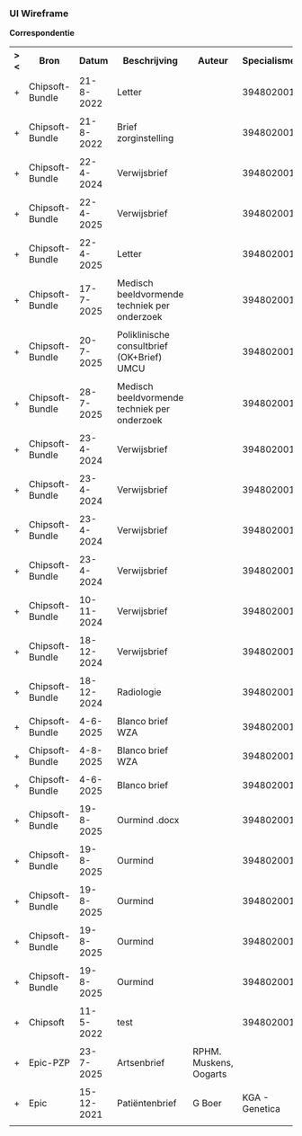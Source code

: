 ### UI Wireframe
<b>Correspondentie</b>
<table class="grid">
<tbody>
<tr><th>&gt;&lt;</th>
<th>Bron</th>
<th>Datum</th>
<th>Beschrijving</th>
<th>Auteur</th>
<th>Specialisme</th>
<th>(MimeType)</th>
<th>(Type)</th>
</tr>
<tr><td>+</td>
<td>Chipsoft-Bundle</td>
<td>21-8-2022</td>
<td>Letter</td>
<td></td>
<td>394802001</td>
<td>application/pdf</td>
<td>51852-2</td>
</tr><tr><td></td><td colspan=7>
</td></tr>
<tr><td>+</td>
<td>Chipsoft-Bundle</td>
<td>21-8-2022</td>
<td>Brief zorginstelling</td>
<td></td>
<td>394802001</td>
<td>application/pdf</td>
<td>68609-7</td>
</tr><tr><td></td><td colspan=7>
</td></tr>
<tr><td>+</td>
<td>Chipsoft-Bundle</td>
<td>22-4-2024</td>
<td>Verwijsbrief</td>
<td></td>
<td>394802001</td>
<td>application/pdf</td>
<td>68609-7</td>
</tr><tr><td></td><td colspan=7>
</td></tr>
<tr><td>+</td>
<td>Chipsoft-Bundle</td>
<td>22-4-2025</td>
<td>Verwijsbrief</td>
<td></td>
<td>394802001</td>
<td>application/pdf</td>
<td>68609-7</td>
</tr><tr><td></td><td colspan=7>
</td></tr>
<tr><td>+</td>
<td>Chipsoft-Bundle</td>
<td>22-4-2025</td>
<td>Letter</td>
<td></td>
<td>394802001</td>
<td>application/pdf</td>
<td>51852-2</td>
</tr><tr><td></td><td colspan=7>
</td></tr>
<tr><td>+</td>
<td>Chipsoft-Bundle</td>
<td>17-7-2025</td>
<td>Medisch beeldvormende techniek per onderzoek</td>
<td></td>
<td>394802001</td>
<td>application/pdf</td>
<td>51852-2</td>
</tr><tr><td></td><td colspan=7>
</td></tr>
<tr><td>+</td>
<td>Chipsoft-Bundle</td>
<td>20-7-2025</td>
<td>Poliklinische consultbrief (OK+Brief) UMCU</td>
<td></td>
<td>394802001</td>
<td>application/pdf</td>
<td>68609-7</td>
</tr><tr><td></td><td colspan=7>
</td></tr>
<tr><td>+</td>
<td>Chipsoft-Bundle</td>
<td>28-7-2025</td>
<td>Medisch beeldvormende techniek per onderzoek</td>
<td></td>
<td>394802001</td>
<td>application/pdf</td>
<td>68609-7</td>
</tr><tr><td></td><td colspan=7>
</td></tr>
<tr><td>+</td>
<td>Chipsoft-Bundle</td>
<td>23-4-2024</td>
<td>Verwijsbrief</td>
<td></td>
<td>394802001</td>
<td>application/pdf</td>
<td>68609-7</td>
</tr><tr><td></td><td colspan=7>
</td></tr>
<tr><td>+</td>
<td>Chipsoft-Bundle</td>
<td>23-4-2024</td>
<td>Verwijsbrief</td>
<td></td>
<td>394802001</td>
<td>application/pdf</td>
<td>68609-7</td>
</tr><tr><td></td><td colspan=7>
</td></tr>
<tr><td>+</td>
<td>Chipsoft-Bundle</td>
<td>23-4-2024</td>
<td>Verwijsbrief</td>
<td></td>
<td>394802001</td>
<td>application/pdf</td>
<td>68609-7</td>
</tr><tr><td></td><td colspan=7>
</td></tr>
<tr><td>+</td>
<td>Chipsoft-Bundle</td>
<td>23-4-2024</td>
<td>Verwijsbrief</td>
<td></td>
<td>394802001</td>
<td>application/pdf</td>
<td>68609-7</td>
</tr><tr><td></td><td colspan=7>
</td></tr>
<tr><td>+</td>
<td>Chipsoft-Bundle</td>
<td>10-11-2024</td>
<td>Verwijsbrief</td>
<td></td>
<td>394802001</td>
<td>application/pdf</td>
<td>68609-7</td>
</tr><tr><td></td><td colspan=7>
</td></tr>
<tr><td>+</td>
<td>Chipsoft-Bundle</td>
<td>18-12-2024</td>
<td>Verwijsbrief</td>
<td></td>
<td>394802001</td>
<td>application/pdf</td>
<td>68609-7</td>
</tr><tr><td></td><td colspan=7>
</td></tr>
<tr><td>+</td>
<td>Chipsoft-Bundle</td>
<td>18-12-2024</td>
<td>Radiologie</td>
<td></td>
<td>394802001</td>
<td>application/pdf</td>
<td>68609-7</td>
</tr><tr><td></td><td colspan=7>
</td></tr>
<tr><td>+</td>
<td>Chipsoft-Bundle</td>
<td>4-6-2025</td>
<td>Blanco brief WZA</td>
<td></td>
<td>394802001</td>
<td>application/pdf</td>
<td>68609-7</td>
</tr><tr><td></td><td colspan=7>
</td></tr>
<tr><td>+</td>
<td>Chipsoft-Bundle</td>
<td>4-8-2025</td>
<td>Blanco brief WZA</td>
<td></td>
<td>394802001</td>
<td>application/pdf</td>
<td>51852-2</td>
</tr><tr><td></td><td colspan=7>
</td></tr>
<tr><td>+</td>
<td>Chipsoft-Bundle</td>
<td>4-6-2025</td>
<td>Blanco brief</td>
<td></td>
<td>394802001</td>
<td>application/pdf</td>
<td>68609-7</td>
</tr><tr><td></td><td colspan=7>
</td></tr>
<tr><td>+</td>
<td>Chipsoft-Bundle</td>
<td>19-8-2025</td>
<td>Ourmind .docx</td>
<td></td>
<td>394802001</td>
<td>application/vnd.openxmlformats-officedocument.wordprocessingml.document</td>
<td>51852-2</td>
</tr><tr><td></td><td colspan=7>
</td></tr>
<tr><td>+</td>
<td>Chipsoft-Bundle</td>
<td>19-8-2025</td>
<td>Ourmind </td>
<td></td>
<td>394802001</td>
<td>application/pdf</td>
<td>51852-2</td>
</tr><tr><td></td><td colspan=7>
</td></tr>
<tr><td>+</td>
<td>Chipsoft-Bundle</td>
<td>19-8-2025</td>
<td>Ourmind </td>
<td></td>
<td>394802001</td>
<td>application/pdf</td>
<td>51852-2</td>
</tr><tr><td></td><td colspan=7>
</td></tr>
<tr><td>+</td>
<td>Chipsoft-Bundle</td>
<td>19-8-2025</td>
<td>Ourmind </td>
<td></td>
<td>394802001</td>
<td>application/pdf</td>
<td>51852-2</td>
</tr><tr><td></td><td colspan=7>
</td></tr>
<tr><td>+</td>
<td>Chipsoft-Bundle</td>
<td>19-8-2025</td>
<td>Ourmind </td>
<td></td>
<td>394802001</td>
<td>application/pdf</td>
<td>51852-2</td>
</tr><tr><td></td><td colspan=7>
</td></tr>
<tr><td>+</td>
<td>Chipsoft</td>
<td>11-5-2022</td>
<td>test</td>
<td></td>
<td>394802001</td>
<td>application/pdf</td>
<td>51852-2</td>
</tr><tr><td></td><td colspan=7>
</td></tr>
<tr><td>+</td>
<td>Epic-PZP</td>
<td>23-7-2025</td>
<td>Artsenbrief</td>
<td>RPHM. Muskens, Oogarts</td>
<td></td>
<td>application/pdf</td>
<td>Artsenbrief</td>
</tr><tr><td></td><td colspan=7>
</td></tr>
<tr><td>+</td>
<td>Epic</td>
<td>15-12-2021</td>
<td>Patiëntenbrief</td>
<td>G Boer</td>
<td>KGA - Genetica</td>
<td>application/pdf</td>
<td>Patiëntenbrief</td>
</tr><tr><td></td><td colspan=7>
</td></tr>
</tbody>
</table>